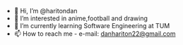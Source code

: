 - 👋 Hi, I’m @haritondan
- 👀 I’m interested in anime,football and drawing
- 🌱 I’m currently learning Software Engineering at TUM
- 📫 How to reach me - e-mail: danhariton22@gmail.com

<!---
haritondan/haritondan is a ✨ special ✨ repository because its `README.md` (this file) appears on your GitHub profile.
You can click the Preview link to take a look at your changes.
--->
